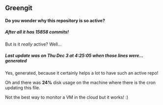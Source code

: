 ## Greengit

#### Do you wonder why this repository is so active?

##### After all it has 15858 commits!

But is it *really* active? Well...

##### Last update was on Thu Dec 3 at 4:25:05 when those lines were... generated

Yes, generated, because it certainly helps a lot to have such an active repo!

Oh and there was **24%** disk usage on the machine
where there is the cron updating this file.

Not the best way to monitor a VM in the cloud but it works! :)
